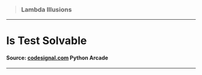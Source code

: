 > ### Lambda Illusions 
 --- 
 # Is Test Solvable
 #### Source: [codesignal.com](https://codesignal.com/) Python Arcade 
 --- 
